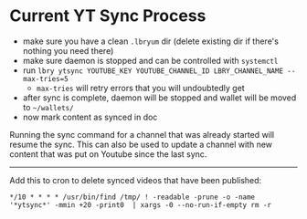 # Current YT Sync Process

- make sure you have a clean `.lbryum` dir (delete existing dir if there's nothing you need there)
- make sure daemon is stopped and can be controlled with `systemctl`
- run `lbry ytsync YOUTUBE_KEY YOUTUBE_CHANNEL_ID LBRY_CHANNEL_NAME --max-tries=5`
  - `max-tries` will retry errors that you will undoubtedly get
- after sync is complete, daemon will be stopped and wallet will be moved to `~/wallets/`
- now mark content as synced in doc

Running the sync command for a channel that was already started will resume the sync. This can also be used to update a channel with new
content that was put on Youtube since the last sync.

---

Add this to cron to delete synced videos that have been published:

`*/10 * * * * /usr/bin/find /tmp/ ! -readable -prune -o -name '*ytsync*' -mmin +20 -print0  | xargs -0 --no-run-if-empty rm -r`
